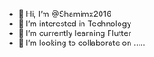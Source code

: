- 👋 Hi, I’m @Shamimx2016
- 👀 I’m interested in Technology
- 🌱 I’m currently learning Flutter
- 💞️ I’m looking to collaborate on
.....
<!---
Shamimx2016/Shamimx2016 is a ✨ special ✨ repository because its `README.md` (this file) appears on your GitHub profile.
You can click the Preview link to take a look at your changes.
--->

